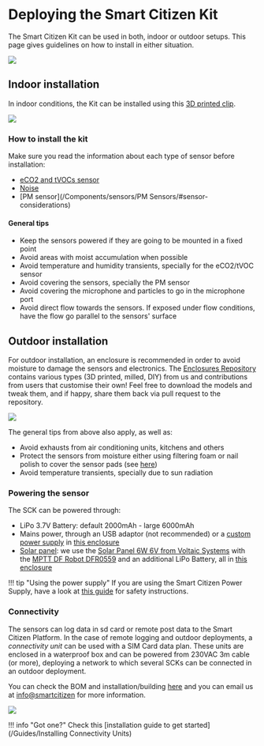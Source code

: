 # Deploying the Smart Citizen Kit

The Smart Citizen Kit can be used in both, indoor or outdoor setups. This page gives guidelines on how to install in either situation.

![](https://camo.githubusercontent.com/bfecdc4c79c986951a73b62df7fe74ebbced1b83/68747470733a2f2f6c6976652e737461746963666c69636b722e636f6d2f36353533352f34383433393530353430365f633331336537656461335f682e6a7067)

## Indoor installation

In indoor conditions, the Kit can be installed using this [3D printed clip](https://github.com/fablabbcn/smartcitizen-enclosures/blob/master/SmartCitizen%20Outdoor%20Cases%20V2.0-2.1/Milled%20HDPE/components/CLIP_NO_ORING.stl).

![](https://live.staticflickr.com/65535/48020070592_ebad902f1d_h.jpg)

### How to install the kit

Make sure you read the information about each type of sensor before installation:

- [eCO2 and tVOCs sensor](/Components/sensors/CCS811/#sensor-considerations)
- [Noise](/Components/sensors/Noise/#sensor-considerations)
- [PM sensor](/Components/sensors/PM Sensors/#sensor-considerations)

#### General tips

- Keep the sensors powered if they are going to be mounted in a fixed point
- Avoid areas with moist accumulation when possible
- Avoid temperature and humidity transients, specially for the eCO2/tVOC sensor
- Avoid covering the sensors, specially the PM sensor
- Avoid covering the microphone and particles to go in the microphone port
- Avoid direct flow towards the sensors. If exposed under flow conditions, have the flow go parallel to the sensors' surface

## Outdoor installation

For outdoor installation, an enclosure is recommended in order to avoid moisture to damage the sensors and electronics. The [Enclosures Repository](https://github.com/fablabbcn/smartcitizen-enclosures) contains various types (3D printed, milled, DIY) from us and contributions from users that customise their own! Feel free to download the models and tweak them, and if happy, share them back via pull request to the repository.

![](https://raw.githubusercontent.com/fablabbcn/smartcitizen-enclosures/master/SmartCitizen%20Outdoor%20Cases%20V2.0-2.1/Milled%20HDPE/final_render.png)

The general tips from above also apply, as well as:

- Avoid exhausts from air conditioning units, kitchens and others
- Protect the sensors from moisture either using filtering foam or nail polish to cover the sensor pads (see [here](/_FAQ/#are-the-electronics-waterproof))
- Avoid temperature transients, specially due to sun radiation

### Powering the sensor

The SCK can be powered through:

- LiPo 3.7V Battery: default 2000mAh - large 6000mAh
- Mains power, through an USB adaptor (not recommended) or a [custom power supply](https://github.com/fablabbcn/smartcitizen-enclosures/tree/master/SmartCitizen%20PowerSupply) in [this enclosure](https://uk.rs-online.com/web/p/junction-boxes/2663120/)
- [Solar panel](https://github.com/fablabbcn/smartcitizen-enclosures/tree/master/Power%20options#solar-panel): we use the [Solar Panel 6W 6V from Voltaic Systems](https://voltaicsystems.com/6-watt-panel/) with the [MPTT DF Robot DFR0559](https://wiki.dfrobot.com/Solar_Power_Manager_5V_SKU__DFR0559) and an additional LiPo Battery, all in [this enclosure](https://uk.rs-online.com/web/p/junction-boxes/2663120/)

!!! tip "Using the power supply"
    If you are using the Smart Citizen Power Supply, have a look at [this guide](/Guides/deployments/Using%20the%20power%20supply) for safety instructions.

### Connectivity

The sensors can log data in sd card or remote post data to the Smart Citizen Platform. In the case of remote logging and outdoor deployments, a _connectivity unit_ can be used with a SIM Card data plan. These units are enclosed in a waterproof box and can be powered from 230VAC 3m cable (or more), deploying a network to which several SCKs can be connected in an outdoor deployment. 

You can check the BOM and installation/building [here](https://github.com/fablabbcn/smartcitizen-enclosures/tree/master/SmartCitizen%20Connectivity%20Unit) and you can email us at [info@smartcitizen](mailto:info@smartcitizen.me) for more information.

![](https://i.imgur.com/y9ap4LK.jpg)

!!! info "Got one?"
    Check this [installation guide to get started](/Guides/Installing Connectivity Units)
